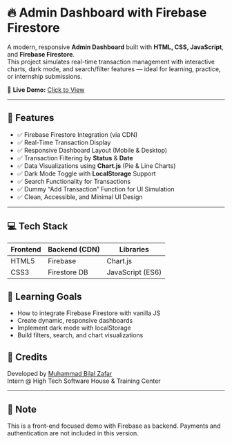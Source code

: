 # 🔥 Admin Dashboard with Firebase Firestore

A modern, responsive **Admin Dashboard** built with **HTML, CSS, JavaScript**, and **Firebase Firestore**.  
This project simulates real-time transaction management with interactive charts, dark mode, and search/filter features — ideal for learning, practice, or internship submissions.

🔗 **Live Demo:** [Click to View](https://bilalzafar11.github.io/firebase-transactions-dashboard/)  

---

## 📌 Features

- ✅ Firebase Firestore Integration (via CDN)
- ✅ Real-Time Transaction Display
- ✅ Responsive Dashboard Layout (Mobile & Desktop)
- ✅ Transaction Filtering by **Status** & **Date**
- ✅ Data Visualizations using **Chart.js** (Pie & Line Charts)
- ✅ Dark Mode Toggle with **LocalStorage** Support
- ✅ Search Functionality for Transactions
- ✅ Dummy “Add Transaction” Function for UI Simulation
- ✅ Clean, Accessible, and Minimal UI Design

---

## 💻 Tech Stack

| Frontend        | Backend (CDN) | Libraries     |
|-----------------|----------------|---------------|
| HTML5           | Firebase       | Chart.js      |
| CSS3            | Firestore DB   | JavaScript (ES6) |

## 🧠 Learning Goals

- How to integrate Firebase Firestore with vanilla JS
- Create dynamic, responsive dashboards
- Implement dark mode with localStorage
- Build filters, search, and chart visualizations

## 📎 Credits

Developed by [Muhammad Bilal Zafar](mailto:bilalzafar7350@gmail.com)  
Intern @ High Tech Software House & Training Center

---

## 📌 Note

This is a front-end focused demo with Firebase as backend. Payments and authentication are not included in this version.

